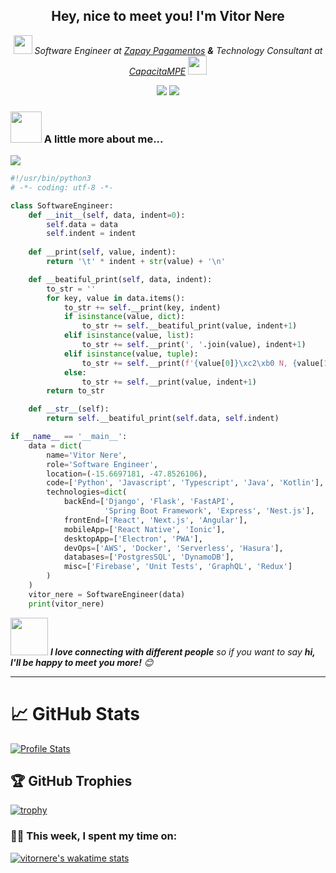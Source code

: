 <h2 align="center">Hey, nice to meet you! I'm Vitor Nere</h2>
<p align="center"><em><img src="https://media.giphy.com/media/WUlplcMpOCEmTGBtBW/giphy.gif" width="30"> Software Engineer at <a href="https://usezapay.com.br/">Zapay Pagamentos</a> <b>&</b> Technology Consultant at <a href="https://capacitampe.com.br/">CapacitaMPE</a> <img src="https://media.giphy.com/media/WUlplcMpOCEmTGBtBW/giphy.gif" width="30"></em></p>

<p align="center">
<a href="https://www.linkedin.com/in/vitor-nere/"><img src="https://img.shields.io/badge/linkedin%20-%230077B5.svg?&style=for-the-badge&logo=linkedin&logoColor=white"/></a>
<a href="https://www.instagram.com/nere.swe/"><img src="https://img.shields.io/badge/<nere.swe>%20-%23E4405F.svg?&style=for-the-badge&logo=Instagram&logoColor=white"/></a>
</p>

### <img src="https://media.giphy.com/media/VgCDAzcKvsR6OM0uWg/giphy.gif" width="50"> A little more about me...

<img src="https://media.giphy.com/media/TdNBNvKYuOGxWuUeDm/giphy.gif">

```python
#!/usr/bin/python3
# -*- coding: utf-8 -*-

class SoftwareEngineer:
    def __init__(self, data, indent=0):
        self.data = data
        self.indent = indent
    
    def __print(self, value, indent):
        return '\t' * indent + str(value) + '\n'

    def __beatiful_print(self, data, indent):
        to_str = ''
        for key, value in data.items():
            to_str += self.__print(key, indent)
            if isinstance(value, dict):
                to_str += self.__beatiful_print(value, indent+1)
            elif isinstance(value, list):
                to_str += self.__print(', '.join(value), indent+1)
            elif isinstance(value, tuple):
                to_str += self.__print(f'{value[0]}\xc2\xb0 N, {value[1]}\xc2\xb0 W', indent+1)
            else:
                to_str += self.__print(value, indent+1)
        return to_str

    def __str__(self):
        return self.__beatiful_print(self.data, self.indent)

if __name__ == '__main__':
    data = dict(
        name='Vitor Nere',
        role='Software Engineer',
        location=(-15.6697181, -47.8526106),
        code=['Python', 'Javascript', 'Typescript', 'Java', 'Kotlin'],
        technologies=dict(
            backEnd=['Django', 'Flask', 'FastAPI',
                     'Spring Boot Framework', 'Express', 'Nest.js'],
            frontEnd=['React', 'Next.js', 'Angular'],
            mobileApp=['React Native', 'Ionic'],
            desktopApp=['Electron', 'PWA'],
            devOps=['AWS', 'Docker', 'Serverless', 'Hasura'],
            databases=['PostgresSQL', 'DynamoDB'],
            misc=['Firebase', 'Unit Tests', 'GraphQL', 'Redux']
        )
    )
    vitor_nere = SoftwareEngineer(data)
    print(vitor_nere)
```
<img src="https://media.giphy.com/media/LnQjpWaON8nhr21vNW/giphy.gif" width="60"> <em><b>I love connecting with different people</b> so if you want to say <b>hi, I'll be happy to meet you more!</b> 😊</em>

---
# &#x1f4c8; GitHub Stats

[![Profile Stats](https://github-readme-stats.vercel.app/api?username=vitornere&show_icons=true&include_all_commits=true&count_private=true&theme=tokyonight)](https://github.com/anuraghazra/github-readme-stats)

## 🏆 GitHub Trophies

[![trophy](https://github-profile-trophy.vercel.app/?username=vitornere&theme=tokyonight&column=7)](https://github.com/ryo-ma/github-profile-trophy)

### 🧑‍💻  This week, I spent my time on:

[![vitornere's wakatime stats](https://github-readme-stats.vercel.app/api/wakatime?username=vitornere&line_height=27&title_color=6aa6f8&text_color=8a919a&icon_color=6aa6f8&bg_color=0e1116)](https://github.com/anuraghazra/github-readme-stats)

<!--
**vitornere/vitornere** is a ✨ _special_ ✨ repository because its `README.md` (this file) appears on your GitHub profile.

Here are some ideas to get you started:

- 🔭 I’m currently working on ...
- 🌱 I’m currently learning ...
- 👯 I’m looking to collaborate on ...
- 🤔 I’m looking for help with ...
- 💬 Ask me about ...
- 📫 How to reach me: ...
- 😄 Pronouns: ...
- ⚡ Fun fact: ...
-->
